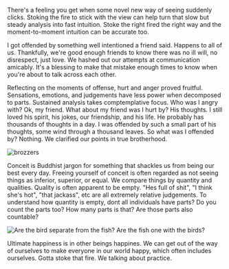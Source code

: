 There's a feeling you get when some novel new way of seeing suddenly clicks. Stoking the fire to stick with the view can help turn that slow but steady analysis into fast intuition. Stoke the right fired the right way and the moment-to-moment intuition can be accurate too.

I got offended by something well intentioned a friend said. Happens to all of us. Thankfully, we're good enough friends to know there was no ill will, no disrespect, just love. We hashed out our attempts at communication amicably. It's a blessing to make that mistake enough times to know when you're about to talk across each other.

Reflecting on the moments of offense, hurt and anger proved fruitful. Sensations, emotions, and judgements have less power when decomposed to parts. Sustained analysis takes comptemplative focus. Who was I angry with? Ok, my friend. What about my friend was I hurt by? His thoughts. I still loved his spirit, his jokes, our friendship, and his life. He probably has thousands of thoughts in a day. I was offended by such a small part of his thoughts, some wind through a thousand leaves. So what was I offended by? Nothing. We clarified our points in true brotherhood.

![brozzers](https://media.tenor.com/images/b660f3b6dce7bfd8d7bce4d8ed536bba/tenor.gif)

Conceit is Buddhist jargon for something that shackles us from being our best every day. Freeing yourself of conceit is often regarded as not seeing things as inferior, superior, or equal. We compare things by quantity and qualities. Quality is often apparent to be empty. "Hes full of shit", "I think she's hot", "that jackass", etc are all extremely relative judgements. To understand how quantity is empty, dont all individuals have parts? Do you count the parts too? How many parts is that? Are those parts also countable? 

![Are the bird separate from the fish? Are the fish one with the birds?](https://upload.wikimedia.org/wikipedia/en/4/4c/Sky_and_Water_I.jpg)

Ultimate happiness is in other beings happines. We can get out of the way of ourselves to make everyone in our world happy, which often includes ourselves. Gotta stoke that fire. We talking about practice.
